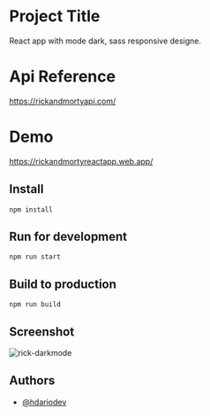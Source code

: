 # Project Title

React app with mode dark, sass responsive designe.

# Api Reference

https://rickandmortyapi.com/


# Demo

https://rickandmortyreactapp.web.app/

## Install

```
npm install
```

## Run for development

```
npm run start
```

## Build to production

```
npm run build
```

## Screenshot

![rick-darkmode](https://user-images.githubusercontent.com/63020855/185960466-99c48139-d406-445a-b84a-78ddfc733ed9.png)

## Authors

- [@hdariodev](https://www.hdariodev.com)
